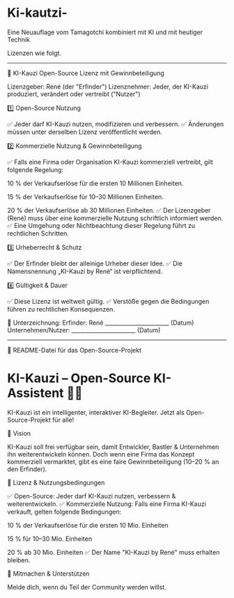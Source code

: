 # Ki-kautzi-
Eine Neuauflage vom Tamagotchi kombiniert mit KI und mit heutiger Technik 

Lizenzen wie folgt.


---

📜 KI-Kauzi Open-Source Lizenz mit Gewinnbeteiligung

Lizenzgeber: René (der "Erfinder")
Lizenznehmer: Jeder, der KI-Kauzi produziert, verändert oder vertreibt ("Nutzer")

1️⃣ Open-Source Nutzung

✅ Jeder darf KI-Kauzi nutzen, modifizieren und verbessern.
✅ Änderungen müssen unter derselben Lizenz veröffentlicht werden.

2️⃣ Kommerzielle Nutzung & Gewinnbeteiligung

✅ Falls eine Firma oder Organisation KI-Kauzi kommerziell vertreibt, gilt folgende Regelung:

10 % der Verkaufserlöse für die ersten 10 Millionen Einheiten.

15 % der Verkaufserlöse für 10–30 Millionen Einheiten.

20 % der Verkaufserlöse ab 30 Millionen Einheiten.
✅ Der Lizenzgeber (René) muss über eine kommerzielle Nutzung schriftlich informiert werden.
✅ Eine Umgehung oder Nichtbeachtung dieser Regelung führt zu rechtlichen Schritten.


3️⃣ Urheberrecht & Schutz

✅ Der Erfinder bleibt der alleinige Urheber dieser Idee.
✅ Die Namensnennung „KI-Kauzi by René“ ist verpflichtend.

4️⃣ Gültigkeit & Dauer

✅ Diese Lizenz ist weltweit gültig.
✅ Verstöße gegen die Bedingungen führen zu rechtlichen Konsequenzen.

📌 Unterzeichnung:
Erfinder: René  _______________________ (Datum)
Unternehmen/Nutzer: _______________________ (Datum)


---

📖 README-Datei für das Open-Source-Projekt

# KI-Kauzi – Open-Source KI-Assistent 🦉🚀

KI-Kauzi ist ein intelligenter, interaktiver KI-Begleiter. Jetzt als Open-Source-Projekt für alle!

🌟 Vision

KI-Kauzi soll frei verfügbar sein, damit Entwickler, Bastler & Unternehmen ihn weiterentwickeln können.
Doch wenn eine Firma das Konzept kommerziell vermarktet, gibt es eine faire Gewinnbeteiligung (10–20 % an den Erfinder).

📜 Lizenz & Nutzungsbedingungen

✅ Open-Source: Jeder darf KI-Kauzi nutzen, verbessern & weiterentwickeln.
✅ Kommerzielle Nutzung: Falls eine Firma KI-Kauzi verkauft, gelten folgende Bedingungen:

10 % der Verkaufserlöse für die ersten 10 Mio. Einheiten

15 % für 10–30 Mio. Einheiten

20 % ab 30 Mio. Einheiten
✅ Der Name "KI-Kauzi by René" muss erhalten bleiben.


🚀 Mitmachen & Unterstützen

Melde dich, wenn du Teil der Community werden willst.

